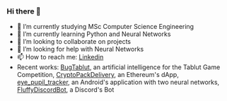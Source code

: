 ### Hi there 👋



- 🔭 I’m currently studying MSc Computer Science Engineering
- 🌱 I’m currently learning Python and Neural Networks
- 👯 I’m looking to collaborate on projects
- 🤔 I’m looking for help with Neural Networks
- 📫 How to reach me: [Linkedin](https://www.linkedin.com/in/filippoveronesi)
- Recent works: [BugTablut](https://github.com/DaniDF/BugTablutChallenge), an artificial intelligence for the Tablut Game Competition, [CryptoPackDelivery](https://github.com/luigidinuzzo/CryptoPackDelivery), an Ethereum's dApp, [eye_pupil_tracker](https://github.com/DaniDF/eye_pupil_tracker), an Android's application with two neural networks, [FluffyDiscordBot](https://github.com/filippoveronesi/FluffyDiscordBot), a Discord's Bot
